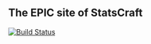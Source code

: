 ## The EPIC site of StatsCraft

[![Build Status](https://travis-ci.org/statscraft/statscraft.svg?branch=master)](https://travis-ci.org/statscraft/statscraft)
